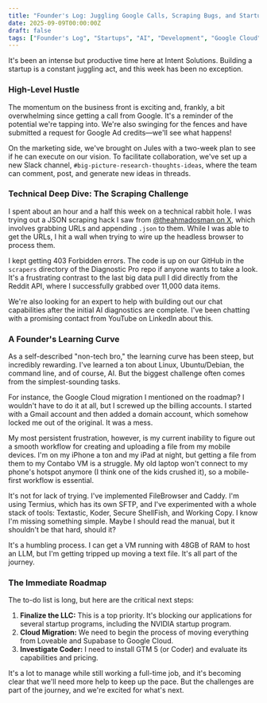 ```yaml
---
title: "Founder's Log: Juggling Google Calls, Scraping Bugs, and Startup Hustle"
date: 2025-09-09T00:00:00Z
draft: false
tags: ["Founder's Log", "Startups", "AI", "Development", "Google Cloud", "Web Scraping", "BigQuery", "Daily Updates", "Entrepreneurship", "Bug Fixes"]
---
```


It's been an intense but productive time here at Intent Solutions. Building a startup is a constant juggling act, and this week has been no exception.

### High-Level Hustle

The momentum on the business front is exciting and, frankly, a bit overwhelming since getting a call from Google. It's a reminder of the potential we're tapping into. We're also swinging for the fences and have submitted a request for Google Ad credits—we'll see what happens!

On the marketing side, we've brought on Jules with a two-week plan to see if he can execute on our vision. To facilitate collaboration, we've set up a new Slack channel, `#big-picture-research-thoughts-ideas`, where the team can comment, post, and generate new ideas in threads.

### Technical Deep Dive: The Scraping Challenge

I spent about an hour and a half this week on a technical rabbit hole. I was trying out a JSON scraping hack I saw from [@theahmadosman on X](https://x.com/theahmadosman), which involves grabbing URLs and appending `.json` to them. While I was able to get the URLs, I hit a wall when trying to wire up the headless browser to process them.

I kept getting 403 Forbidden errors. The code is up on our GitHub in the `scrapers` directory of the Diagnostic Pro repo if anyone wants to take a look. It's a frustrating contrast to the last big data pull I did directly from the Reddit API, where I successfully grabbed over 11,000 data items.

We're also looking for an expert to help with building out our chat capabilities after the initial AI diagnostics are complete. I've been chatting with a promising contact from YouTube on LinkedIn about this.

### A Founder's Learning Curve

As a self-described "non-tech bro," the learning curve has been steep, but incredibly rewarding. I've learned a ton about Linux, Ubuntu/Debian, the command line, and of course, AI. But the biggest challenge often comes from the simplest-sounding tasks.

For instance, the Google Cloud migration I mentioned on the roadmap? I wouldn't have to do it at all, but I screwed up the billing accounts. I started with a Gmail account and then added a domain account, which somehow locked me out of the original. It was a mess.

My most persistent frustration, however, is my current inability to figure out a smooth workflow for creating and uploading a file from my mobile devices. I'm on my iPhone a ton and my iPad at night, but getting a file from them to my Contabo VM is a struggle. My old laptop won't connect to my phone's hotspot anymore (I think one of the kids crushed it), so a mobile-first workflow is essential.

It's not for lack of trying. I've implemented FileBrowser and Caddy. I'm using Termius, which has its own SFTP, and I've experimented with a whole stack of tools: Textastic, Koder, Secure ShellFish, and Working Copy. I know I'm missing something simple. Maybe I should read the manual, but it shouldn't be that hard, should it?

It's a humbling process. I can get a VM running with 48GB of RAM to host an LLM, but I'm getting tripped up moving a text file. It's all part of the journey.

### The Immediate Roadmap

The to-do list is long, but here are the critical next steps:

1.  **Finalize the LLC:** This is a top priority. It's blocking our applications for several startup programs, including the NVIDIA startup program.
2.  **Cloud Migration:** We need to begin the process of moving everything from Loveable and Supabase to Google Cloud.
3.  **Investigate Coder:** I need to install GTM 5 (or Coder) and evaluate its capabilities and pricing.

It's a lot to manage while still working a full-time job, and it's becoming clear that we'll need more help to keep up the pace. But the challenges are part of the journey, and we're excited for what's next.
